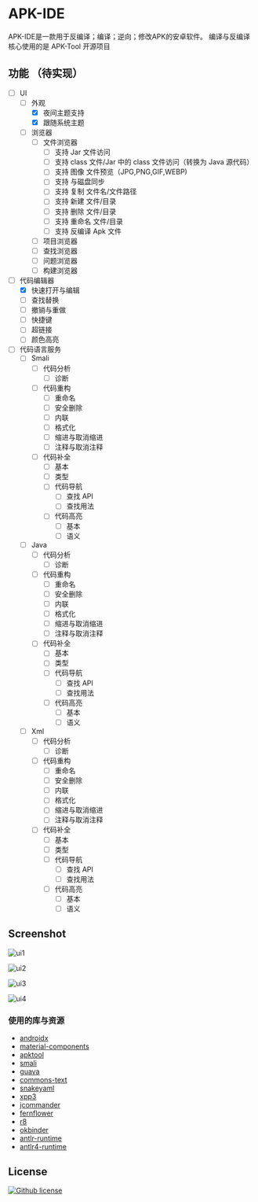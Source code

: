 # APK-IDE

APK-IDE是一款用于反编译；编译；逆向；修改APK的安卓软件。
编译与反编译核心使用的是 APK-Tool 开源项目

## 功能 （待实现）

- [ ] UI
  - [ ] 外观
    - [x] 夜间主题支持
    - [x] 跟随系统主题
  - [ ] 浏览器
    - [ ] 文件浏览器
      - [ ] 支持 Jar 文件访问
      - [ ] 支持 class 文件/Jar 中的 class 文件访问（转换为 Java 源代码）
      - [ ] 支持 图像 文件预览（JPG,PNG,GIF,WEBP)
      - [ ] 支持 与磁盘同步
      - [ ] 支持 复制 文件名/文件路径
      - [ ] 支持 新建 文件/目录
      - [ ] 支持 删除 文件/目录
      - [ ] 支持 重命名 文件/目录
      - [ ] 支持 反编译 Apk 文件
    - [ ] 项目浏览器
    - [ ] 查找浏览器
    - [ ] 问题浏览器
    - [ ] 构建浏览器
- [ ] 代码编辑器
  - [x] 快速打开与编辑  
  - [ ] 查找替换
  - [ ] 撤销与重做
  - [ ] 快捷键
  - [ ] 超链接
  - [ ] 颜色高亮
- [ ] 代码语言服务
  - [ ] Smali
    - [ ] 代码分析
      - [ ] 诊断
    - [ ] 代码重构
      - [ ] 重命名
      - [ ] 安全删除
      - [ ] 内联
      - [ ] 格式化
      - [ ] 缩进与取消缩进
      - [ ] 注释与取消注释
    - [ ] 代码补全 
      - [ ] 基本 
      - [ ] 类型
      - [ ] 代码导航
        - [ ] 查找 API
        - [ ] 查找用法
      - [ ] 代码高亮 
        - [ ] 基本
        - [ ] 语义
  - [ ] Java
    - [ ] 代码分析
      - [ ] 诊断
    - [ ] 代码重构
      - [ ] 重命名
      - [ ] 安全删除
      - [ ] 内联
      - [ ] 格式化
      - [ ] 缩进与取消缩进
      - [ ] 注释与取消注释
    - [ ] 代码补全
      - [ ] 基本
      - [ ] 类型
      - [ ] 代码导航
        - [ ] 查找 API
        - [ ] 查找用法
      - [ ] 代码高亮
        - [ ] 基本
        - [ ] 语义
  - [ ] Xml
    - [ ] 代码分析
      - [ ] 诊断
    - [ ] 代码重构
      - [ ] 重命名
      - [ ] 安全删除
      - [ ] 内联
      - [ ] 格式化
      - [ ] 缩进与取消缩进
      - [ ] 注释与取消注释
    - [ ] 代码补全
      - [ ] 基本
      - [ ] 类型
      - [ ] 代码导航
        - [ ] 查找 API
        - [ ] 查找用法
      - [ ] 代码高亮
        - [ ] 基本
        - [ ] 语义
## Screenshot

![ui1](/images/1.png)

![ui2](/images/2.png)

![ui3](/images/3.png)

![ui4](/images/4.png)

### 使用的库与资源

* [androidx](https://github.com/androidx/androidx)
* [material-components](https://github.com/material-components/material-components-android)
* [apktool](https://github.com/iBotPeaches/Apktool)
* [smali](https://github.com/google/smali)
* [guava](https://github.com/google/guava)
* [commons-text](https://commons.apache.org/proper/commons-text)
* [snakeyaml](https://bitbucket.org/snakeyaml/snakeyaml)
* [xpp3](https://github.com/codelibs/xpp3)
* [jcommander](http://jcommander.org/)
* [fernflower](https://github.com/fesh0r/fernflower)
* [r8](https://r8.googlesource.com/r8)
* [okbinder](https://github.com/7hens/okbinder)
* [antlr-runtime](https://github.com/antlr/antlr3)
* [antlr4-runtime](https://github.com/antlr/antlr4)

## License

[![Github license](https://img.shields.io/github/license/weg2020/apkide)](https://github.com/weg2020/apkide/blob/main/LICENSE)


